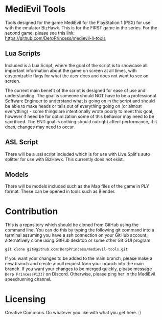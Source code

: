 # MediEvil Tools
Tools designed for the game MediEvil for the PlayStation 1 (PSX) for use with the emulator BizHawk. This is for the FIRST game in the series. For the second game, please see this link: https://github.com/DerpPrincess/medievil-II-tools

## Lua Scripts
Included is a Lua Script, where the goal of the script is to showcase all important information about the game on screen at all times, with customizable flags for what the user does and does not want to see on screen.

The current main benefit of the script is designed for ease of use and understanding. The goal is someone should NOT have to be a professional Software Engineer to understand what is going on in the script and should be able to make heads or tails out of everything going on (or almost everything) - some things are intentionally wrote poorly to meet this goal, however if need be for optimization some of this behavior may need to be sacrificed. The END goal is nothing should outright affect performance, if it does, changes may need to occur. 

## ASL Script
There will be a .asl script included which is for use with Live Split's auto splitter for use with BizHawk. This currently does not exist.

## Models
There will be models included such as the Map files of the game in PLY format. These can be opened in tools such as Blender.

# Contribution
This is a repository which should be cloned from GitHub using the command line. You can do this by typing the following git command into a terminal assuming you have a ssh connection on your GitHub account, alternatively clone using GitHub desktop or some other Git GUI program:

```
git clone git@github.com:DerpPrincess/medievil-tools.git
```

If you want your changes to be added to the main branch, please make a new branch and create a pull request from your branch into the main branch. If you want your changes to be merged quickly, please message `Derp Princess#1337` on Discord. Otherwise, please ping her in the MediEvil speedrunning channel. 

# Licensing
Creative Commons. Do whatever you like with what you get here. :) 
